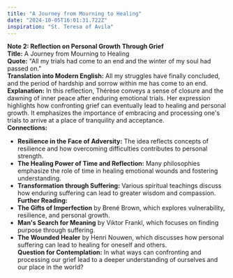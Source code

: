 ```yaml
---
title: "A Journey from Mourning to Healing"
date: "2024-10-05T16:01:31.722Z"
inspiration: "St. Teresa of Avila"
---
```


**Note 2: Reflection on Personal Growth Through Grief**  
**Title:** A Journey from Mourning to Healing  
**Quote:** "All my trials had come to an end and the winter of my soul had passed on."  
**Translation into Modern English:** All my struggles have finally concluded, and the period of hardship and sorrow within me has come to an end.  
**Explanation:** In this reflection, Thérèse conveys a sense of closure and the dawning of inner peace after enduring emotional trials. Her expression highlights how confronting grief can eventually lead to healing and personal growth. It emphasizes the importance of embracing and processing one's trials to arrive at a place of tranquility and acceptance.  
**Connections:**  
- **Resilience in the Face of Adversity:** The idea reflects concepts of resilience and how overcoming difficulties contributes to personal strength.  
- **The Healing Power of Time and Reflection:** Many philosophies emphasize the role of time in healing emotional wounds and fostering understanding.  
- **Transformation through Suffering:** Various spiritual teachings discuss how enduring suffering can lead to greater wisdom and compassion.  
**Further Reading:**  
- **The Gifts of Imperfection** by Brené Brown, which explores vulnerability, resilience, and personal growth.  
- **Man's Search for Meaning** by Viktor Frankl, which focuses on finding purpose through suffering.  
- **The Wounded Healer** by Henri Nouwen, which discusses how personal suffering can lead to healing for oneself and others.  
**Question for Contemplation:** In what ways can confronting and processing our grief lead to a deeper understanding of ourselves and our place in the world?
